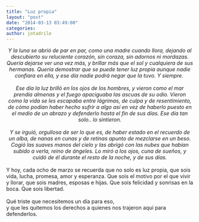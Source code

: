 ```yaml
---
title: "Luz propia"
layout: "post"
date: "2014-03-13 03:49:00"
categories: 
author: jotadrilo
---
```


<div class="css-full-post-content js-full-post-content">
<div style="text-align: center;"><i>Y la luna se abrió de par en par, como una madre cuando llora, dejando al descubierto su reluciente corazón, sin coraza, sin adornos ni mordazas. Quería dejarse ver una vez más, y brillar más que el sol y cualquiera de sus hermanas. Quería demostrar que se puede tener luz propia aunque nadie confiara en ella, y ese día nadie podrá negar que la tuvo. Y siempre.&nbsp;</i></div><div style="text-align: center;"><i><br /></i></div><div style="text-align: center;"><i>Ese día la luz brilló en los ojos de los hombres, y vieron como el mar prendía almenas y el fuego apaciguaba las ascuas de su odio. Vieron como la vida se les escapaba entre lágrimas, de culpa y de resentimiento, de cómo podían haber hecho sufrir a algo así en vez de haberlo puesto en el medio de un abrazo y defenderlo hasta el fin de sus días. Ese día tan solo.. lo sintieron.</i></div><div style="text-align: center;"><i><br /></i></div><div style="text-align: center;"><i>Y se irguió, orgullosa de ser lo que es, de haber estado en el recuerdo de un alba, de nanas en cunas y de retinas apunto de mezclarse en un beso. Cogió las suaves manos del cielo y las abrigó con las nubes que habían subido a verla, reino de ángeles. Lo miró a los ojos, cuna de sueños, y cuidó de él durante el resto de la noche, y de sus días.</i></div><br />Y hoy, cada ocho de marzo se recuerda que no solo es luz propia, que sois vida, lucha, promesa, amor y esperanza. Que sois el motivo por el que vivir y llorar, que sois madres, esposas e hijas. Que sois felicidad y sonrisas en la boca. Que sois libertad.<br /><br />Qué triste que necesitemos un día para eso,<br />y que les quitemos los derechos a quienes nos trajeron aquí para defenderlos.
</div>
